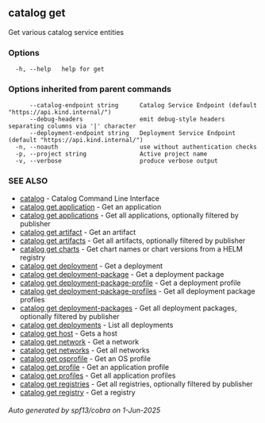 ## catalog get

Get various catalog service entities

### Options

```
  -h, --help   help for get
```

### Options inherited from parent commands

```
      --catalog-endpoint string      Catalog Service Endpoint (default "https://api.kind.internal/")
      --debug-headers                emit debug-style headers separating columns via '|' character
      --deployment-endpoint string   Deployment Service Endpoint (default "https://api.kind.internal/")
  -n, --noauth                       use without authentication checks
  -p, --project string               Active project name
  -v, --verbose                      produce verbose output
```

### SEE ALSO

* [catalog](catalog.md)	 - Catalog Command Line Interface
* [catalog get application](catalog_get_application.md)	 - Get an application
* [catalog get applications](catalog_get_applications.md)	 - Get all applications, optionally filtered by publisher
* [catalog get artifact](catalog_get_artifact.md)	 - Get an artifact
* [catalog get artifacts](catalog_get_artifacts.md)	 - Get all artifacts, optionally filtered by publisher
* [catalog get charts](catalog_get_charts.md)	 - Get chart names or chart versions from a HELM registry
* [catalog get deployment](catalog_get_deployment.md)	 - Get a deployment
* [catalog get deployment-package](catalog_get_deployment-package.md)	 - Get a deployment package
* [catalog get deployment-package-profile](catalog_get_deployment-package-profile.md)	 - Get a deployment profile
* [catalog get deployment-package-profiles](catalog_get_deployment-package-profiles.md)	 - Get all deployment package profiles
* [catalog get deployment-packages](catalog_get_deployment-packages.md)	 - Get all deployment packages, optionally filtered by publisher
* [catalog get deployments](catalog_get_deployments.md)	 - List all deployments
* [catalog get host](catalog_get_host.md)	 - Gets a host
* [catalog get network](catalog_get_network.md)	 - Get a network
* [catalog get networks](catalog_get_networks.md)	 - Get all networks
* [catalog get osprofile](catalog_get_osprofile.md)	 - Get an OS profile
* [catalog get profile](catalog_get_profile.md)	 - Get an application profile
* [catalog get profiles](catalog_get_profiles.md)	 - Get all application profiles
* [catalog get registries](catalog_get_registries.md)	 - Get all registries, optionally filtered by publisher
* [catalog get registry](catalog_get_registry.md)	 - Get a registry

###### Auto generated by spf13/cobra on 1-Jun-2025
